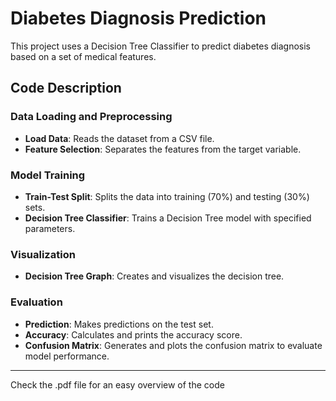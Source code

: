 # Diabetes Diagnosis Prediction

This project uses a Decision Tree Classifier to predict diabetes diagnosis based on a set of medical features.

## Code Description

### Data Loading and Preprocessing

- **Load Data**: Reads the dataset from a CSV file.
- **Feature Selection**: Separates the features from the target variable.

### Model Training

- **Train-Test Split**: Splits the data into training (70%) and testing (30%) sets.
- **Decision Tree Classifier**: Trains a Decision Tree model with specified parameters.

### Visualization

- **Decision Tree Graph**: Creates and visualizes the decision tree.

### Evaluation

- **Prediction**: Makes predictions on the test set.
- **Accuracy**: Calculates and prints the accuracy score.
- **Confusion Matrix**: Generates and plots the confusion matrix to evaluate model performance.

---

Check the .pdf file for an easy overview of the code
